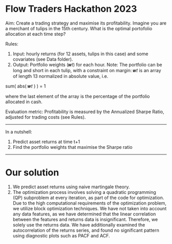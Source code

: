 # Flow Traders Hackathon 2023 

Aim: Create a trading strategy and maximise its profitability. 
Imagine you are a merchant of tulips in the 15th century. 
What is the optimal portofolio allocation at each time step?

Rules:
1) Input: hourly returns (for 12 assets, tulips in this case) and some covariates (see Data folder).
2) Output: Portfolio weights (𝒘𝑡) for each hour.
Note: The portfolio can be long and short in each tulip, with a constraint on margin:
𝒘𝑡 is an array of length 13 normalized in absolute value, i.e. 

sum( abs( 𝒘𝑡 ) ) = 1

where the last element of the array is the percentage of the portfolio allocated in cash.


Evaluation metric: 
Profitability is measured by the Annualized Sharpe Ratio, adjusted for trading costs (see Rules).

------------------------------------------------------------------------------------------------------------------------------------------------

In a nutshell:
1) Predict asset returns at time t+1 
2) Find the portfolio weights that maximise the Sharpe ratio

------------------------------------------------------------------------------------------------------------------------------------------------

# Our solution
1) We predict asset returns using naive martingale theory.
2) The optimization process involves solving a quadratic programming (QP) subproblem at every iteration, as part of the code for optimization. Due to the high computational requirements of the optimization problem, we utilize block optimization techniques. We have not taken into account any data features, as we have determined that the linear correlation between the features and returns data is insignificant. Therefore, we solely use the returns data. We have additionally examined the autocorrelation of the returns series, and found no significant pattern using diagnostic plots such as PACF and ACF.
